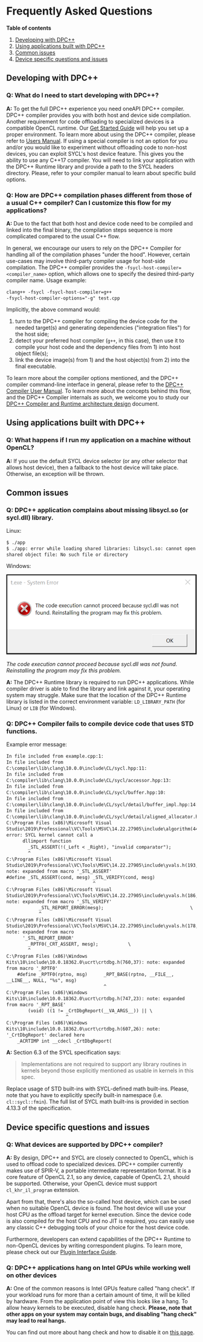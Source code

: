 # Frequently Asked Questions

**Table of contents**

1. [Developing with DPC++](#developing-with-dpc)
1. [Using applications built with DPC++](#using-applications-built-with-dpc)
1. [Common issues](#common-issues)
1. [Device specific questions and issues](#device-specific-questions-and-issues)


## Developing with DPC++

### Q: What do I need to start developing with DPC++?
**A:** To get the full DPC++ experience you need oneAPI DPC++ compiler. DPC++
compiler provides you with both host and device side compilation. Another
requirement for code offloading to specialized devices is a compatible OpenCL
runtime. Our [Get Started Guide](GetStartedGuide.md) will help you
set up a proper environment. To learn more about using the DPC++ compiler,
please refer to [Users Manual](UsersManual.md). If using a special compiler
is not an option for you and/or you would like to experiment without offloading
code to non-host devices, you can exploit SYCL's host device feature. This
gives you the ability to use any C++17 compiler. You will need to link your
application with the DPC++ Runtime library and provide a path to the SYCL
headers directory. Please, refer to your compiler manual to learn about
specific build options.

### Q: How are DPC++ compilation phases different from those of a usual C++ compiler? Can I customize this flow for my applications?
**A:** Due to the fact that both host and device code need to be compiled and
linked into the final binary, the compilation steps sequence is more
complicated compared to the usual C++ flow.

In general, we encourage our users to rely on the DPC++ Compiler for
handling all of the compilation phases "under the hood". However,
certain use-cases may involve third-party compiler usage for host-side
compilation. The DPC++ compiler provides the
`-fsycl-host-compiler=<compiler_name>` option, which allows one to
specify the desired third-party compiler name. Usage example:

```
clang++ -fsycl -fsycl-host-compiler=g++
-fsycl-host-compiler-options="-g" test.cpp
```


Implicitly, the above command would:
1. turn to the DPC++ compiler for compiling the device code for the
needed target(s) and generating dependencies ("integration files") for
the host side;
2. detect your preferred host compiler (`g++`, in this case), then use
it to compile your host code and the dependency files from 1) into
host object file(s);
3. link the device image(s) from 1) and the host object(s) from 2)
into the final executable.

To learn more about the compiler options mentioned, and the DPC++
compiler command-line interface in general, please refer to the
[DPC++ Compiler User Manual](UsersManual.md).
To learn more about the concepts behind this flow, and the DPC++
Compiler internals as such, we welcome you to study our
[DPC++ Compiler and Runtime architecture design](
design/CompilerAndRuntimeDesign.md) document.


## Using applications built with DPC++

### Q: What happens if I run my application on a machine without OpenCL?
**A:** If you use the default SYCL device selector (or any other selector that
allows host device), then a fallback to the host device will take place.
Otherwise, an exception will be thrown.


## Common issues

### Q: DPC++ application complains about missing libsycl.so (or sycl.dll) library.
Linux:
```
$ ./app
$ ./app: error while loading shared libraries: libsycl.so: cannot open shared object file: No such file or directory
```
Windows:

![Error screen](images/missing_sycl_dll.png)

*The code execution cannot proceed because sycl.dll was not found. Reinstalling
the program may fix this problem.*

**A:** The DPC++ Runtime library is required to run DPC++ applications.
While compiler driver is able to find the library and link against it, your
operating system may struggle. Make sure that the location of the DPC++ Runtime
library is listed in the correct environment variable: `LD_LIBRARY_PATH`
(for Linux) or `LIB` (for Windows).

### Q: DPC++ Compiler fails to compile device code that uses STD functions.
Example error message:
```
In file included from example.cpp:1:
In file included from C:\compiler\lib\clang\10.0.0\include\CL/sycl.hpp:11:
In file included from C:\compiler\lib\clang\10.0.0\include\CL/sycl/accessor.hpp:13:
In file included from C:\compiler\lib\clang\10.0.0\include\CL/sycl/buffer.hpp:10:
In file included from C:\compiler\lib\clang\10.0.0\include\CL/sycl/detail/buffer_impl.hpp:14:
In file included from C:\compiler\lib\clang\10.0.0\include\CL/sycl/detail/aligned_allocator.hpp:16:
C:\Program Files (x86)\Microsoft Visual Studio\2019\Professional\VC\Tools\MSVC\14.22.27905\include\algorithm(4493,9): error: SYCL kernel cannot call a
      dllimport function
        _STL_ASSERT(!(_Left < _Right), "invalid comparator");
        ^
C:\Program Files (x86)\Microsoft Visual Studio\2019\Professional\VC\Tools\MSVC\14.22.27905\include\yvals.h(193,33): note: expanded from macro '_STL_ASSERT'
#define _STL_ASSERT(cond, mesg) _STL_VERIFY(cond, mesg)
                                ^
C:\Program Files (x86)\Microsoft Visual Studio\2019\Professional\VC\Tools\MSVC\14.22.27905\include\yvals.h(186,13): note: expanded from macro '_STL_VERIFY'
            _STL_REPORT_ERROR(mesg);                                \
            ^
C:\Program Files (x86)\Microsoft Visual Studio\2019\Professional\VC\Tools\MSVC\14.22.27905\include\yvals.h(178,9): note: expanded from macro
      '_STL_REPORT_ERROR'
        _RPTF0(_CRT_ASSERT, mesg);           \
        ^
C:\Program Files (x86)\Windows Kits\10\include\10.0.18362.0\ucrt\crtdbg.h(760,37): note: expanded from macro '_RPTF0'
    #define _RPTF0(rptno, msg)      _RPT_BASE(rptno, __FILE__, __LINE__, NULL, "%s", msg)
                                    ^
C:\Program Files (x86)\Windows Kits\10\include\10.0.18362.0\ucrt\crtdbg.h(747,23): note: expanded from macro '_RPT_BASE'
        (void) ((1 != _CrtDbgReport(__VA_ARGS__)) || \
                      ^
C:\Program Files (x86)\Windows Kits\10\include\10.0.18362.0\ucrt\crtdbg.h(607,26): note: '_CrtDbgReport' declared here
    _ACRTIMP int __cdecl _CrtDbgReport(
```

**A:** Section 6.3 of the SYCL specification says:
>  Implementations are not required to support any library routines in kernels
>  beyond those explicitly mentioned as usable in kernels in this spec.

Replace usage of STD built-ins with SYCL-defined math built-ins. Please, note
that you have to explicitly specify built-in namespace (i.e. `cl::sycl::fmin`).
The full list of SYCL math built-ins is provided in section 4.13.3 of the
specification.


## Device specific questions and issues

### Q: What devices are supported by DPC++ compiler?
**A:** By design, DPC++ and SYCL are closely connected to OpenCL, which is used
to offload code to specialized devices. DPC++ compiler currently makes use of
SPIR-V, a portable intermediate representation format. It is a core feature of
OpenCL 2.1, so any device, capable of OpenCL 2.1, should be supported.
Otherwise, your OpenCL device must support `cl_khr_il_program` extension.

Apart from that, there's also the so-called host device, which can be used when
no suitable OpenCL device is found. The host device will use your host CPU as
the offload target for kernel execution. Since the device code is also compiled
for the host CPU and no JIT is required, you can easily use any classic C++
debugging tools of your choice for the host device code.

Furthermore, developers can extend capabilities of the DPC++ Runtime to
non-OpenCL devices by writing correspondent plugins. To learn more, please
check out our [Plugin Interface Guide](design/PluginInterface.md).

### Q: DPC++ applications hang on Intel GPUs while working well on other devices
**A:** One of the common reasons is Intel GPUs feature called "hang check".
If your workload runs for more than a certain amount of time, it will be killed
by hardware. From the application point of view this looks like a hang. To
allow heavy kernels to be executed, disable hang check. **Please, note that
other apps on your system may contain bugs, and disabling "hang check" may lead
to real hangs.**

You can find out more about hang check and how to disable it on
[this page](https://software.intel.com/en-us/articles/installation-guide-for-intel-oneapi-toolkits).
